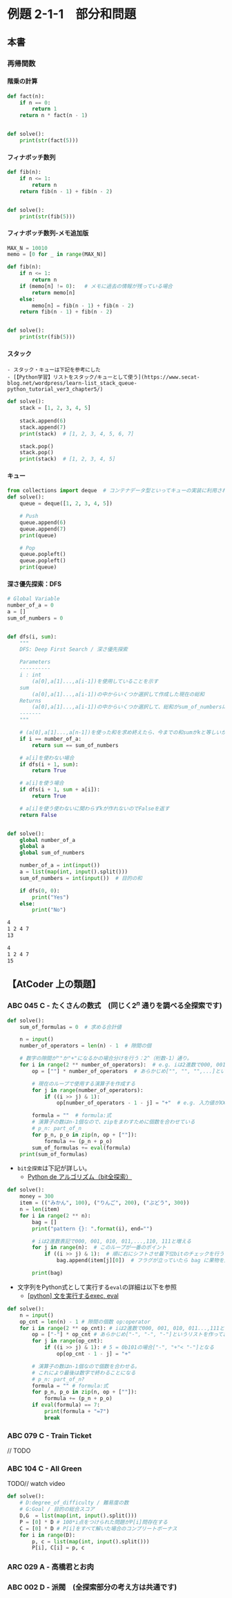 # 例題 2-1-1　部分和問題
## 本書
### 再帰関数

#### 階乗の計算

``` Python
def fact(n):
    if n == 0:
        return 1
    return n * fact(n - 1)


def solve():
    print(str(fact(5)))
```

#### フィナボッチ数列

``` Python
def fib(n):
    if n <= 1:
        return n
    return fib(n - 1) + fib(n - 2)


def solve():
    print(str(fib(5)))
```

#### フィナボッチ数列-メモ追加版

``` Python
MAX_N = 10010
memo = [0 for _ in range(MAX_N)]

def fib(n):
    if n <= 1:
        return n
    if (memo[n] != 0):   # メモに過去の情報が残っている場合
        return memo[n]
    else:
        memo[n] = fib(n - 1) + fib(n - 2)
    return fib(n - 1) + fib(n - 2)


def solve():
    print(str(fib(5)))
```

#### スタック
    - スタック・キューは下記を参考にした
    - [【Python学習】リストをスタック/キューとして使う](https://www.secat-blog.net/wordpress/learn-list_stack_queue-python_tutorial_ver3_chapter5/)

``` Python
def solve():
    stack = [1, 2, 3, 4, 5]
    
    stack.append(6)
    stack.append(7)
    print(stack)  # [1, 2, 3, 4, 5, 6, 7]

    stack.pop()
    stack.pop()
    print(stack)  # [1, 2, 3, 4, 5]
```

#### キュー

``` Python
from collections import deque  # コンテナデータ型といってキューの実装に利用されるらしい。第8章で出てくるってよ
def solve():
    queue = deque([1, 2, 3, 4, 5])

    # Push
    queue.append(6)
    queue.append(7)
    print(queue)

    # Pop
    queue.popleft()
    queue.popleft()
    print(queue)
```

#### 深さ優先探索：DFS

``` Python
# Global Variable
number_of_a = 0
a = []
sum_of_numbers = 0


def dfs(i, sum):
    """
    DFS: Deep First Search / 深さ優先探索

    Parameters
    ----------
    i : int
        (a[0],a[1]...,a[i-1])を使用していることを示す
    sum
        (a[0],a[1]...,a[i-1])の中からいくつか選択して作成した現在の総和
    Returns
        (a[0],a[1]...,a[i-1])の中からいくつか選択して、総和がsum_of_numbersに等しくなるかどうか
    -------
    """

    # (a[0],a[1]...,a[n-1])を使った和を求め終えたら、今までの和sumがkと等しいかを返す（終点）
    if i == number_of_a:
        return sum == sum_of_numbers

    # a[i]を使わない場合
    if dfs(i + 1, sum):
        return True

    # a[i]を使う場合
    if dfs(i + 1, sum + a[i]):
        return True

    # a[i]を使う使わないに関わらずkが作れないのでFalseを返す
    return False


def solve():
    global number_of_a
    global a
    global sum_of_numbers

    number_of_a = int(input())
    a = list(map(int, input().split()))
    sum_of_numbers = int(input())  # 目的の和

    if dfs(0, 0):
        print("Yes")
    else:
        print("No")
```

```sh
4
1 2 4 7
13
```

```sh
4
1 2 4 7
15
```

## 【AtCoder 上の類題】
### ABC 045 C - たくさんの数式　(同じく$2^n$ 通りを調べる全探索です)

``` Python
def solve():
    sum_of_formulas = 0  # 求める合計値

    n = input()
    number_of_operators = len(n) - 1  # 隙間の個

    # 数字の隙間が""か"+"になるかの場合分けを行う：2^（桁数-1）通り。
    for i in range(2 ** number_of_operators):  # e.g. iは2進数で000, 001, 010, 011...,111と操作する
        op = [""] * number_of_operators  # あらかじめ["", "", "",...]というリストを作っておく

        # 現在のループで使用する演算子を作成する
        for j in range(number_of_operators):
            if ((i >> j) & 1):
                op[number_of_operators - 1 - j] = "+"  # e.g. 入力値がXXXXの場合、最終的に["+", "", "+"]となる

        formula = ""  # formula:式
        # 演算子の数はn-1個なので、zipをまわすために個数を合わせている
        # p_n: part_of_n
        for p_n, p_o in zip(n, op + [""]):
            formula += (p_n + p_o)
        sum_of_formulas += eval(formula)
    print(sum_of_formulas)
```

- `bit全探索`は下記が詳しい。
    - [Python de アルゴリズム（bit全探索）](https://qiita.com/gogotealove/items/11f9e83218926211083a)

``` Python
def solve():
    money = 300
    item = (("みかん", 100), ("りんご", 200), ("ぶどう", 300))
    n = len(item)
    for i in range(2 ** n):
        bag = []
        print("pattern {}: ".format(i), end="")

        # iは2進数表記で000, 001, 010, 011,...,110, 111と増える
        for j in range(n):  # このループが一番のポイント
            if ((i >> j) & 1):  # 順に右にシフトさせ最下位bitのチェックを行う
                bag.append(item[j][0])  # フラグが立っていたら bag に果物を詰める

        print(bag)
```

- 文字列をPython式として実行する`eval`の詳細は以下を参照
    - [\[python\] 文を実行するexec, eval](https://qiita.com/Kodaira_/items/30c84806b61792b613f2)

``` Python
def solve():
    n = input()
    op_cnt = len(n) - 1 # 隙間の個数 op:operator
    for i in range(2 ** op_cnt): # iは2進数で000, 001, 010, 011...,111と遷移する
        op = ["-"] * op_cnt # あらかじめ["-", "-", "-"]というリストを作っておく
        for j in range(op_cnt):
            if ((i >> j) & 1): # 5 = 0b101の場合["-", "+"< "-"]となる
                op[op_cnt - 1 - j] = "+"

        # 演算子の数はn-1個なので個数を合わせる。
        # これにより最後は数字で終わることになる
        # p_n: part_of_n?
        formula = "" # formula:式
        for p_n, p_o in zip(n, op + [""]):
            formula += (p_n + p_o)
        if eval(formula) == 7:
            print(formula + "=7")
            break
```

### ABC 079 C - Train Ticket
// TODO

### ABC 104 C - All Green
TODO// watch video

``` Python
def solve():
    # D:degree_of_difficulty / 難易度の数
    # G:Goal / 目的の総合スコア
    D,G  = list(map(int, input().split()))
    P = [0] * D # 100*i点をつけられた問題がP[i]問存在する
    C = [0] * D # P[i]をすべて解いた場合のコンプリートボーナス
    for i in range(D):
        p, c = list(map(int, input().split()))
        P[i], C[i] = p, c
```

### ARC 029 A - 高橋君とお肉

### ABC 002 D - 派閥　(全探索部分の考え方は共通です)